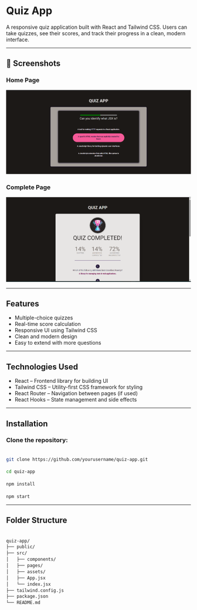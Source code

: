 # Quiz App

A responsive quiz application built with React and Tailwind CSS. Users can take quizzes, see their scores, and track their progress in a clean, modern interface.

---

## 📸 Screenshots

### Home Page

![Questions page](./public/question.png)

### Complete Page

![Complete page](./public/complete.png)

---

## Features

- Multiple-choice quizzes
- Real-time score calculation
- Responsive UI using Tailwind CSS
- Clean and modern design
- Easy to extend with more questions

---

## Technologies Used

- React – Frontend library for building UI
- Tailwind CSS – Utility-first CSS framework for styling
- React Router – Navigation between pages (if used)
- React Hooks – State management and side effects

---

## Installation

### Clone the repository:

```bash

git clone https://github.com/yourusername/quiz-app.git

cd quiz-app

npm install

npm start

```

---

## Folder Structure

```bash

quiz-app/
├── public/
├── src/
│   ├── components/
│   ├── pages/
│   ├── assets/
│   ├── App.jsx
│   └── index.jsx
├── tailwind.config.js
├── package.json
└── README.md

```
